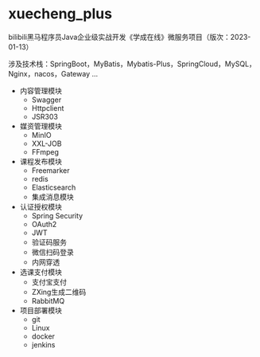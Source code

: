 # xuecheng_plus

bilibili黑马程序员Java企业级实战开发《学成在线》微服务项目（版次：2023-01-13）

涉及技术栈：SpringBoot，MyBatis，Mybatis-Plus，SpringCloud，MySQL，Nginx，nacos，Gateway ...

- 内容管理模块
    - Swagger
    - Httpclient
    - JSR303
- 媒资管理模块
    - MinIO
    - XXL-JOB
    - FFmpeg
- 课程发布模块
    - Freemarker
    - redis
    - Elasticsearch
    - 集成消息模块
- 认证授权模块
    - Spring Security
    - OAuth2
    - JWT
    - 验证码服务
    - 微信扫码登录
    - 内网穿透
- 选课支付模块
    - 支付宝支付
    - ZXing生成二维码
    - RabbitMQ
- 项目部署模块
    - git
    - Linux
    - docker
    - jenkins




